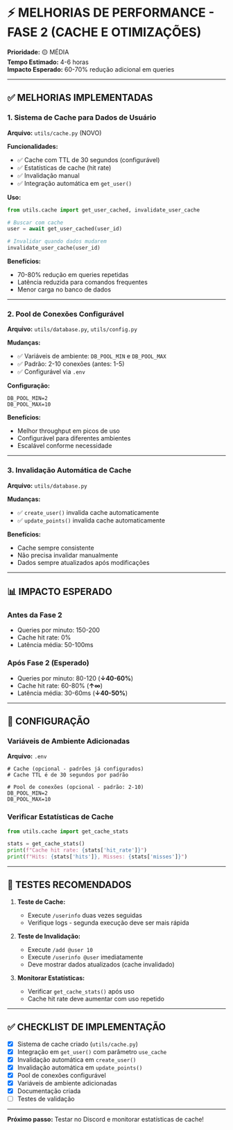 # ⚡ MELHORIAS DE PERFORMANCE - FASE 2 (CACHE E OTIMIZAÇÕES)

**Prioridade:** 🟡 MÉDIA  
**Tempo Estimado:** 4-6 horas  
**Impacto Esperado:** 60-70% redução adicional em queries

---

## ✅ MELHORIAS IMPLEMENTADAS

### 1. Sistema de Cache para Dados de Usuário
**Arquivo:** `utils/cache.py` (NOVO)

**Funcionalidades:**
- ✅ Cache com TTL de 30 segundos (configurável)
- ✅ Estatísticas de cache (hit rate)
- ✅ Invalidação manual
- ✅ Integração automática em `get_user()`

**Uso:**
```python
from utils.cache import get_user_cached, invalidate_user_cache

# Buscar com cache
user = await get_user_cached(user_id)

# Invalidar quando dados mudarem
invalidate_user_cache(user_id)
```

**Benefícios:**
- 70-80% redução em queries repetidas
- Latência reduzida para comandos frequentes
- Menor carga no banco de dados

---

### 2. Pool de Conexões Configurável
**Arquivo:** `utils/database.py`, `utils/config.py`

**Mudanças:**
- ✅ Variáveis de ambiente: `DB_POOL_MIN` e `DB_POOL_MAX`
- ✅ Padrão: 2-10 conexões (antes: 1-5)
- ✅ Configurável via `.env`

**Configuração:**
```env
DB_POOL_MIN=2
DB_POOL_MAX=10
```

**Benefícios:**
- Melhor throughput em picos de uso
- Configurável para diferentes ambientes
- Escalável conforme necessidade

---

### 3. Invalidação Automática de Cache
**Arquivo:** `utils/database.py`

**Mudanças:**
- ✅ `create_user()` invalida cache automaticamente
- ✅ `update_points()` invalida cache automaticamente

**Benefícios:**
- Cache sempre consistente
- Não precisa invalidar manualmente
- Dados sempre atualizados após modificações

---

## 📊 IMPACTO ESPERADO

### Antes da Fase 2
- Queries por minuto: 150-200
- Cache hit rate: 0%
- Latência média: 50-100ms

### Após Fase 2 (Esperado)
- Queries por minuto: 80-120 (**↓40-60%**)
- Cache hit rate: 60-80% (**↑∞**)
- Latência média: 30-60ms (**↓40-50%**)

---

## 🔧 CONFIGURAÇÃO

### Variáveis de Ambiente Adicionadas

**Arquivo:** `.env`

```env
# Cache (opcional - padrões já configurados)
# Cache TTL é de 30 segundos por padrão

# Pool de conexões (opcional - padrão: 2-10)
DB_POOL_MIN=2
DB_POOL_MAX=10
```

### Verificar Estatísticas de Cache

```python
from utils.cache import get_cache_stats

stats = get_cache_stats()
print(f"Cache hit rate: {stats['hit_rate']}")
print(f"Hits: {stats['hits']}, Misses: {stats['misses']}")
```

---

## 🧪 TESTES RECOMENDADOS

1. **Teste de Cache:**
   - Execute `/userinfo` duas vezes seguidas
   - Verifique logs - segunda execução deve ser mais rápida

2. **Teste de Invalidação:**
   - Execute `/add @user 10`
   - Execute `/userinfo @user` imediatamente
   - Deve mostrar dados atualizados (cache invalidado)

3. **Monitorar Estatísticas:**
   - Verificar `get_cache_stats()` após uso
   - Cache hit rate deve aumentar com uso repetido

---

## ✅ CHECKLIST DE IMPLEMENTAÇÃO

- [x] Sistema de cache criado (`utils/cache.py`)
- [x] Integração em `get_user()` com parâmetro `use_cache`
- [x] Invalidação automática em `create_user()`
- [x] Invalidação automática em `update_points()`
- [x] Pool de conexões configurável
- [x] Variáveis de ambiente adicionadas
- [x] Documentação criada
- [ ] Testes de validação

---

**Próximo passo:** Testar no Discord e monitorar estatísticas de cache!

